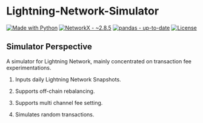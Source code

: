# Lightning-Network-Simulator

<div>

[![Made with Python](https://img.shields.io/badge/Python->=3.6-red?logo=python&logoColor=white)](https://python.org "Go to Python homepage")
[![NetworkX - ~2.8.5](https://img.shields.io/static/v1?label=NetworkX&message=~2.8.5&color=brightgreen)](https://networkx.org/)
[![pandas - up-to-date](https://img.shields.io/static/v1?label=pandas&message=up-to-date&color=blueviolet)](https://pandas.pydata.org/)
[![License](https://img.shields.io/badge/License-MIT-blue)](#license)


	
</div>



## Simulator Perspective

A simulator for Lightning Network, mainly concentrated on transaction fee experimentations.

1. Inputs daily Lightning Network Snapshots.

2. Supports off-chain rebalancing.

3. Supports multi channel fee setting.

4. Simulates random transactions.
